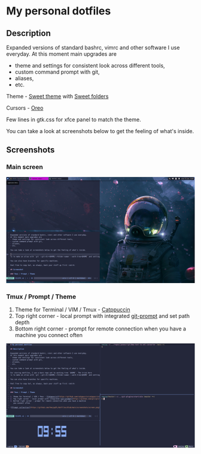 # My personal dotfiles

## Description

Expanded versions of standard bashrc, vimrc and other software I use everyday.
At this moment main upgrades are
- theme and settings for consistent look across different tools,
- custom command prompt with git,
- aliases,
- etc.

Theme - [Sweet theme](https://github.com/EliverLara/Sweet) with [Sweet
folders](https://github.com/EliverLara/Sweet-folders)

Cursors - [Oreo](https://github.com/varlesh/oreo-cursors)

Few lines in gtk.css for xfce panel to match the theme.

You can take a look at screenshots below to get the feeling of what's inside.

## Screenshots

### Main screen

![Prompt collection](https://github.com/VeejayPL/dotfiles/blob/main/screenshots/main.png)

### Tmux / Prompt / Theme

1. Theme for Terminal / VIM / Tmux - [Catppuccin](https://github.com/catppuccin/catppuccin)
2. Top right corner - local prompt with integrated [git-prompt](https://github.com/git/git/blob/master/contrib/completion/git-prompt.sh) and set path depth
3. Bottom right corner - prompt for remote connection when you have a machine
   you connect often

![Prompt collection](https://github.com/VeejayPL/dotfiles/blob/main/screenshots/screen.png)
